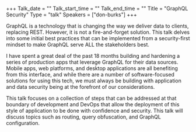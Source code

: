 +++
Talk_date = ""
Talk_start_time = ""
Talk_end_time = ""
Title = "GraphQL Security"
Type = "talk"
Speakers = ["don-burks"]
+++

GraphQL is a technology that is changing the way we deliver data to clients, replacing REST. However, it is not a fire-and-forget solution. This talk delves into some initial best practices that can be implemented from a security-first mindset to make GraphQL serve ALL the stakeholders best.

I have spent a great deal of the past 18 months building and hardening a series of production apps that leverage GraphQL for their data sources. Mobile apps, web platforms, and desktop applications are all benefiting from this interface, and while there are a number of software-focused solutions for using this tech, we must always be building with application and data security being at the forefront of our considerations. 

This talk focuses on a collection of steps that can be addressed at that boundary of development and DevOps that allow the deployment of this style of application to be done with confidence and security. This talk will discuss topics such as routing, query obfuscation, and GraphQL configuration. 
